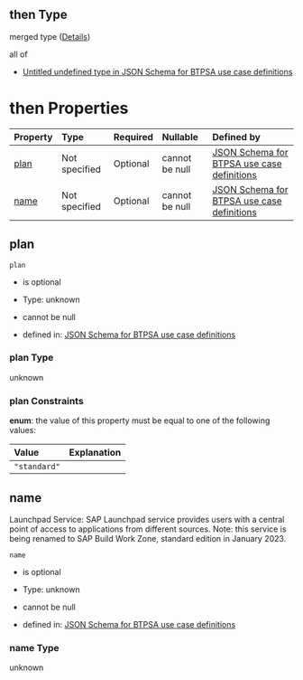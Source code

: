 ## then Type

merged type ([Details](btpsa-usecase-properties-services-items-allof-1-then-allof-108-then.md))

all of

*   [Untitled undefined type in JSON Schema for BTPSA use case definitions](btpsa-usecase-properties-services-items-allof-1-then-allof-108-then-allof-0.md "check type definition")

# then Properties

| Property      | Type          | Required | Nullable       | Defined by                                                                                                                                                                                                              |
| :------------ | :------------ | :------- | :------------- | :---------------------------------------------------------------------------------------------------------------------------------------------------------------------------------------------------------------------- |
| [plan](#plan) | Not specified | Optional | cannot be null | [JSON Schema for BTPSA use case definitions](btpsa-usecase-properties-services-items-allof-1-then-allof-108-then-properties-plan.md "undefined#/properties/services/items/allOf/1/then/allOf/108/then/properties/plan") |
| [name](#name) | Not specified | Optional | cannot be null | [JSON Schema for BTPSA use case definitions](btpsa-usecase-properties-services-items-allof-1-then-allof-108-then-properties-name.md "undefined#/properties/services/items/allOf/1/then/allOf/108/then/properties/name") |

## plan



`plan`

*   is optional

*   Type: unknown

*   cannot be null

*   defined in: [JSON Schema for BTPSA use case definitions](btpsa-usecase-properties-services-items-allof-1-then-allof-108-then-properties-plan.md "undefined#/properties/services/items/allOf/1/then/allOf/108/then/properties/plan")

### plan Type

unknown

### plan Constraints

**enum**: the value of this property must be equal to one of the following values:

| Value        | Explanation |
| :----------- | :---------- |
| `"standard"` |             |

## name

Launchpad Service: SAP Launchpad service provides users with a central point of access to applications from different sources. Note: this service is being renamed to SAP Build Work Zone, standard edition in January 2023.

`name`

*   is optional

*   Type: unknown

*   cannot be null

*   defined in: [JSON Schema for BTPSA use case definitions](btpsa-usecase-properties-services-items-allof-1-then-allof-108-then-properties-name.md "undefined#/properties/services/items/allOf/1/then/allOf/108/then/properties/name")

### name Type

unknown
